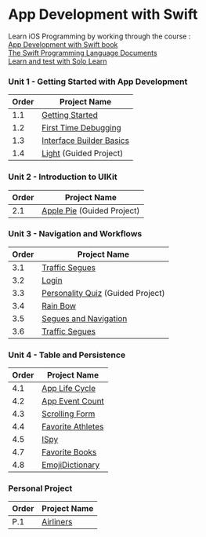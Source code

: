 # App Development with Swift
Learn iOS Programming by working through the course : 
</br>
<a href="https://books.apple.com/us/book/app-development-with-swift/id1219117996" target="_blank" title="Book on IOS">App Development with Swift book </a>
</br>
<a href="https://docs.swift.org/swift-book"> The Swift Programming Language Documents </a>
</br> 
<a href="https://www.sololearn.com/User/Login/?ReturnUrl=2fPlay%2fSwift"> Learn and test with Solo Learn </a>

### Unit 1 - Getting Started with App Development
  |Order|Project Name
  |---|---
  |1.1|[Getting Started](./GettingStarted) 
  |1.2|[First Time Debugging](./FirstTimeDebugging) 
  |1.3|[Interface Builder Basics](./InterfaceBuilderBasics) 
  |1.4|[Light](./Light) (Guided Project)

### Unit 2 - Introduction to UIKit
  |Order|Project Name
  |---|---
  |2.1|[Apple Pie](./ApplePie) (Guided Project)
  
### Unit 3 - Navigation and Workflows
  |Order|Project Name
  |---|---
  |3.1|[Traffic Segues](./LifeCycle)
  |3.2|[Login](./Login)
  |3.3|[Personality Quiz](./PersonalityQuiz) (Guided Project)
  |3.4|[Rain Bow](./RainbowTabs)
  |3.5|[Segues and Navigation](./Segues%20and%20Navigation)
  |3.6|[Traffic Segues](./TrafficSegues)
  
### Unit 4 - Table and Persistence
|Order|Project Name
|---|---
|4.1|[App Life Cycle](./AppLifeCycle)
|4.2|[App Event Count](./AppEventCount)
|4.3|[Scrolling Form](./ScrollingForm)
|4.4|[Favorite Athletes](./FavoriteAthlete)
|4.5|[ISpy](./ISpy)
|4.7|[Favorite Books](./FavoriteBook)
|4.8|[EmojiDictionary](./EmojiDictionary)
### Personal Project
|Order|Project Name
|---|---
|P.1|[Airliners](./Airliners)

